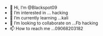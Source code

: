 - 👋 Hi, I’m @Blackspot09
- 👀 I’m interested in ... hacking
- 🌱 I’m currently learning ...kali 
- 💞️ I’m looking to collaborate on ...Fb hacking
- 📫 How to reach me ...09068203182

<!---
Blackspot09/Blackspot09 is a ✨ special ✨ repository because its `README.md` (this file) appears on your GitHub profile.
You can click the Preview link to take a look at your changes.
--->
